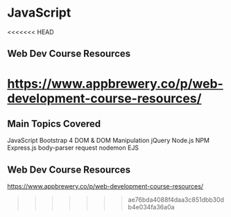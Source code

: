 # JavaScript
<<<<<<< HEAD
## Web Dev Course Resources
https://www.appbrewery.co/p/web-development-course-resources/
=======
## Main Topics Covered
JavaScript
Bootstrap 4
DOM & DOM Manipulation
jQuery
Node.js
NPM
Express.js
body-parser
request
nodemon
EJS
## Web Dev Course Resources
https://www.appbrewery.co/p/web-development-course-resources/

>>>>>>> ae76bda4088f4daa3c851dbb30db4e034fa36a0a
